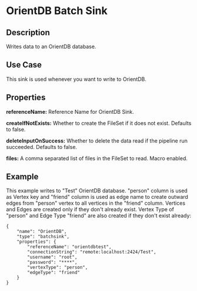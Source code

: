 # OrientDB Batch Sink

Description
-----------

Writes data to an OrientDB database.

Use Case
--------

This sink is used whenever you want to write to OrientDB.

Properties
----------

**referenceName:** Reference Name for OrientDB Sink.

**createIfNotExists:** Whether to create the FileSet if it does not exist. Defaults to false.

**deleteInputOnSuccess:** Whether to delete the data read if the pipeline run succeeded. Defaults to false.

**files:** A comma separated list of files in the FileSet to read. Macro enabled.

Example
-------

This example writes to "Test" OrientDB database. "person" column is used as Vertex key and "friend" column is used as
edge name to create outward edges from "person" vertex to all vertices in the "friend" column. Vertices and Edges are
created only if they don't already exist. Vertex Type of "person" and Edge Type "friend" are also created if they
don't exist already:

    {
        "name": "OrientDB",
        "type": "batchsink",
        "properties": {
            "referenceName": "orientdbtest",
            "connectionString": "remote:localhost:2424/Test",
            "username": "root",
            "password": "****",
            "vertexType": "person",
            "edgeType": "friend"
        }
    }

